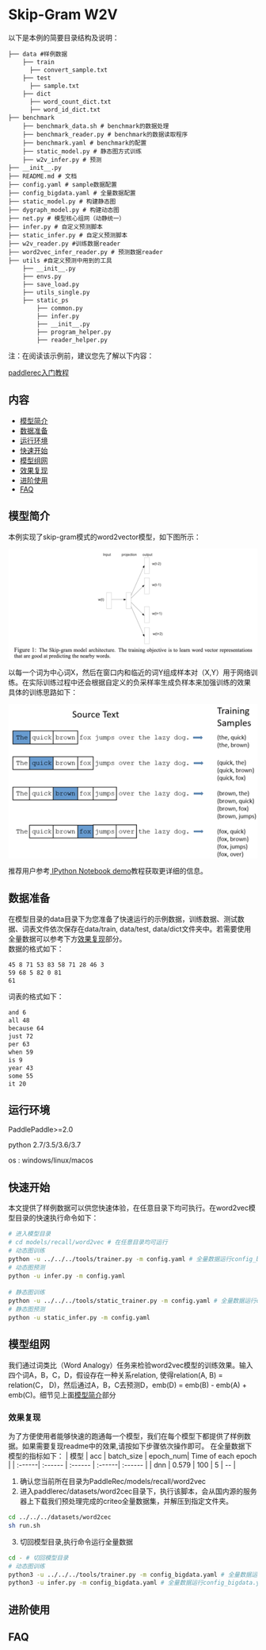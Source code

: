 # Skip-Gram W2V

以下是本例的简要目录结构及说明： 

```
├── data #样例数据
    ├── train
      ├── convert_sample.txt
    ├── test
      ├── sample.txt
    ├── dict
      ├── word_count_dict.txt
      ├── word_id_dict.txt
├── benchmark 
    ├── benchmark_data.sh # benchmark的数据处理
    ├── benchmark_reader.py # benchmark的数据读取程序
    ├── benchmark.yaml # benchmark的配置
    ├── static_model.py # 静态图方式训练
    ├── w2v_infer.py # 预测
├── __init__.py
├── README.md # 文档
├── config.yaml # sample数据配置
├── config_bigdata.yaml # 全量数据配置
├── static_model.py # 构建静态图
├── dygraph_model.py # 构建动态图
├── net.py # 模型核心组网（动静统一）
├── infer.py # 自定义预测脚本
├── static_infer.py # 自定义预测脚本
├── w2v_reader.py #训练数据reader
├── word2vec_infer_reader.py # 预测数据reader
├── utils #自定义预测中用到的工具
    ├── __init__.py
    ├── envs.py
    ├── save_load.py
    ├── utils_single.py
    ├── static_ps
        ├── common.py
        ├── infer.py
        ├── __init__.py
        ├── program_helper.py
        ├── reader_helper.py
```

注：在阅读该示例前，建议您先了解以下内容：

[paddlerec入门教程](https://github.com/PaddlePaddle/PaddleRec/blob/master/README.md)

## 内容

- [模型简介](#模型简介)
- [数据准备](#数据准备)
- [运行环境](#运行环境)
- [快速开始](#快速开始)
- [模型组网](#模型组网)
- [效果复现](#效果复现)
- [进阶使用](#进阶使用)
- [FAQ](#FAQ)

## 模型简介
本例实现了skip-gram模式的word2vector模型，如下图所示：
<p align="center">
<img align="center" src="../../../doc/imgs/word2vec.png">
<p>
以每一个词为中心词X，然后在窗口内和临近的词Y组成样本对（X,Y）用于网络训练。在实际训练过程中还会根据自定义的负采样率生成负样本来加强训练的效果  
具体的训练思路如下：  
<p align="center">
<img align="center" src="../../../doc/imgs/w2v_train.png">
<p>

推荐用户参考[ IPython Notebook demo](https://aistudio.baidu.com/aistudio/projectDetail/124377)教程获取更详细的信息。

## 数据准备
在模型目录的data目录下为您准备了快速运行的示例数据，训练数据、测试数据、词表文件依次保存在data/train, data/test, data/dict文件夹中。若需要使用全量数据可以参考下方[效果复现](#效果复现)部分。  
数据的格式如下：  
```
45 8 71 53 83 58 71 28 46 3
59 68 5 82 0 81
61
```
词表的格式如下：  
```
and 6
all 48
because 64
just 72
per 63
when 59
is 9
year 43
some 55
it 20
```

## 运行环境
PaddlePaddle>=2.0

python 2.7/3.5/3.6/3.7

os : windows/linux/macos 

## 快速开始
本文提供了样例数据可以供您快速体验，在任意目录下均可执行。在word2vec模型目录的快速执行命令如下： 
```bash
# 进入模型目录
# cd models/recall/word2vec # 在任意目录均可运行
# 动态图训练
python -u ../../../tools/trainer.py -m config.yaml # 全量数据运行config_bigdata.yaml 
# 动态图预测
python -u infer.py -m config.yaml 

# 静态图训练
python -u ../../../tools/static_trainer.py -m config.yaml # 全量数据运行config_bigdata.yaml 
# 静态图预测
python -u static_infer.py -m config.yaml 
``` 
## 模型组网
我们通过词类比（Word Analogy）任务来检验word2vec模型的训练效果。输入四个词A，B，C，D，假设存在一种关系relation, 使得relation(A, B) = relation(C， D)，然后通过A，B，C去预测D，emb(D) = emb(B) - emb(A) + emb(C)。细节见上面[模型简介](#模型简介)部分

### 效果复现
为了方便使用者能够快速的跑通每一个模型，我们在每个模型下都提供了样例数据。如果需要复现readme中的效果,请按如下步骤依次操作即可。 
在全量数据下模型的指标如下：
| 模型 | acc | batch_size | epoch_num| Time of each epoch |
| :------| :------ | :------ | :------| :------ | 
| dnn | 0.579 | 100 | 5 | -- |

1. 确认您当前所在目录为PaddleRec/models/recall/word2vec 
2. 进入paddlerec/datasets/word2cec目录下，执行该脚本，会从国内源的服务器上下载我们预处理完成的criteo全量数据集，并解压到指定文件夹。
``` bash
cd ../../../datasets/word2cec
sh run.sh
``` 
3. 切回模型目录,执行命令运行全量数据
```bash
cd - # 切回模型目录
# 动态图训练
python3 -u ../../../tools/trainer.py -m config_bigdata.yaml # 全量数据运行config_bigdata.yaml 
python3 -u infer.py -m config_bigdata.yaml # 全量数据运行config_bigdata.yaml 
```

## 进阶使用
  
## FAQ
